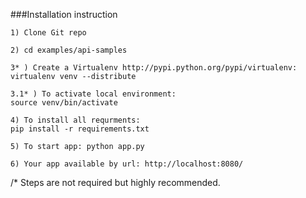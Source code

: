 ###Installation instruction

	1) Clone Git repo
	
	2) cd examples/api-samples
	
	3* ) Create a Virtualenv http://pypi.python.org/pypi/virtualenv:
	virtualenv venv --distribute

	3.1* ) To activate local environment:
	source venv/bin/activate

	4) To install all requrments:
	pip install -r requirements.txt

	5) To start app: python app.py

	6) Your app available by url: http://localhost:8080/

/* Steps are not required but highly recommended.
